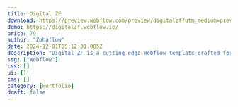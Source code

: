 ```yaml
---
title: Digital ZF
download: https://preview.webflow.com/preview/digitalzf?utm_medium=preview_link&utm_source=designer&utm_content=digitalzf&preview=dd6a1157eb8efc63250ed97fb6272f63&workflow=sitePreview
demo: https://digitalzf.webflow.io/
price: 79
author: "Zohaflow"
date: 2024-12-01T05:12:31.085Z
description: "Digital ZF is a cutting-edge Webflow template crafted for digital agencies. It features a sleek, modern design that enhances your agency’s online presence, showcasing your team, projects, services, and more. Perfect for building a platform."
ssg: ["Webflow"]
css: []
ui: []
cms: []
category: [Portfolio]
draft: false
---
```

